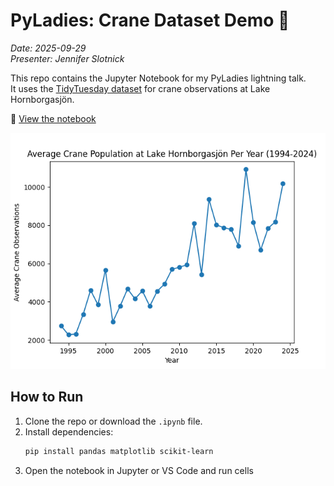 # PyLadies: Crane Dataset Demo 🦢
*Date: 2025-09-29*  
*Presenter: Jennifer Slotnick*

This repo contains the Jupyter Notebook for my PyLadies lightning talk.  
It uses the [TidyTuesday dataset](https://github.com/rfordatascience/tidytuesday) for crane observations at Lake Hornborgasjön.

📓 [View the notebook](PyLadies_PydyTuesday.ipynb)

![Crane plot per year](jen_crane_plot_per_yr.png)

## How to Run
1. Clone the repo or download the `.ipynb` file.  
2. Install dependencies:  
   ```bash
   pip install pandas matplotlib scikit-learn
3. Open the notebook in Jupyter or VS Code and run cells
